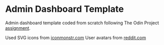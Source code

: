 # Admin Dashboard Template

Admin dashboard template coded from scratch following The Odin Project <a href="https://www.theodinproject.com/lessons/node-path-intermediate-html-and-css-admin-dashboard">assignment</a>.

Used SVG icons from <a href="https://iconmonstr.com/">iconmonstr.com</a>
User avatars from <a href="https://reddit.com">reddit.com</a>

